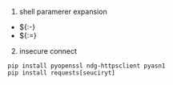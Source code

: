 1. shell paramerer expansion

- ${:-}
- ${:=}


2. insecure connect

```
pip install pyopenssl ndg-httpsclient pyasn1
pip install requests[seuciryt]
```
